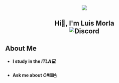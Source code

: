 <div align="center">
  <img src="https://media.giphy.com/media/qgQUggAC3Pfv687qPC/giphy.gif"/>
  <h2>
    Hi👋, I'm Luis Morla
    <div>
        <img alt="Discord" src="https://img.shields.io/discord/693615245729726515?logo=Friends&logoColor=Red&style=for-the-    badge">
    </div>
  </h2>
</div>

<div border="none">
  <h2>
    About Me
  </h2>
      <div>
      <ul>
        <li>
          <h4>
            I study in the <i><strong>ITLA💻</strong></i>
          </h4>
        </li>
        <li>
          <h4>
            Ask me about <i>C#</i>⌨️🖱
          </h4>
        </li>
      </ul>
    </div>
</div>
<!--
**LuisMorla/LuisMorla** is a ✨ _special_ ✨ repository because its `README.md` (this file) appears on your GitHub profile.
Here are some ideas to get you started:

- 🔭 I’m currently working on ...
- 🌱 I’m currently learning ...
- 👯 I’m looking to collaborate on ...
- 🤔 I’m looking for help with ...
- 💬 Ask me about ...
- 📫 How to reach me: ...
- 😄 Pronouns: ...
- ⚡ Fun fact: ...
-->
